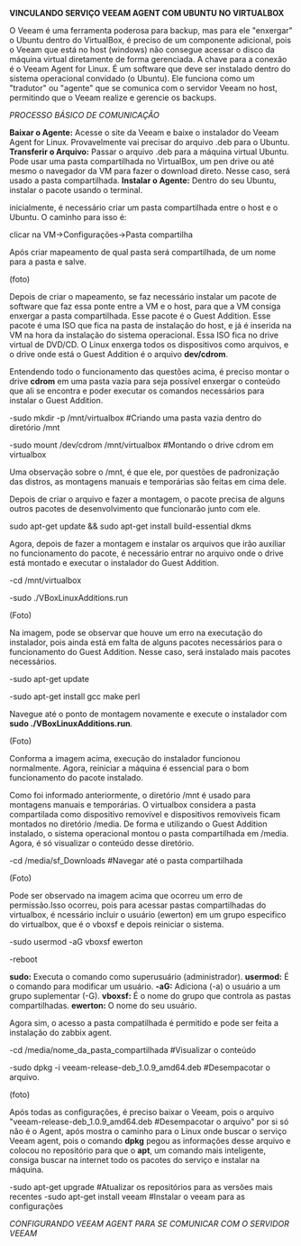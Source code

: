 **VINCULANDO SERVIÇO VEEAM AGENT COM UBUNTU NO VIRTUALBOX**

O Veeam é uma ferramenta poderosa para backup, mas para ele "enxergar" o Ubuntu dentro do VirtualBox, é preciso de um componente adicional, pois o Veeam que está no host (windows) não consegue acessar o disco da máquina virtual diretamente de forma gerenciada. A chave para a conexão é o Veeam Agent for Linux. É um software que deve ser instalado dentro do sistema operacional convidado (o Ubuntu). Ele funciona como um "tradutor" ou "agente" que se comunica com o servidor Veeam no host, permitindo que o Veeam realize e gerencie os backups.

*PROCESSO BÁSICO DE COMUNICAÇÃO*

**Baixar o Agente:** Acesse o site da Veeam e baixe o instalador do Veeam Agent for Linux. Provavelmente vai precisar do arquivo .deb para o Ubuntu.
**Transferir o Arquivo:** Passar o arquivo .deb para a máquina virtual Ubuntu. Pode usar uma pasta compartilhada no VirtualBox, um pen drive ou até mesmo o navegador da VM para fazer o download direto. Nesse caso, será usado a pasta compartilhada.
**Instalar o Agente:** Dentro do seu Ubuntu, instalar o pacote usando o terminal.

inicialmente, é necessário criar um pasta compartilhada entre o host e o Ubuntu. O caminho para isso é:

clicar na VM->Configurações->Pasta compartilha

Após criar mapeamento de qual pasta será compartilhada, de um nome para a pasta e salve.

(foto)

Depois de criar o mapeamento, se faz necessário instalar um pacote de software que faz essa ponte entre a VM e o host, para que a VM consiga enxergar a pasta compartilhada. Esse pacote é o Guest Addition. Esse pacote é uma ISO que fica na pasta de instalação do host, e já é inserida na VM na hora da instalação do sistema operacional. Essa ISO fica no drive virtual de DVD/CD. O Linux enxerga todos os dispositivos como arquivos, e o drive onde está o Guest Addition é o arquivo **dev/cdrom**.

Entendendo todo o funcionamento das questões acima, é preciso montar o drive **cdrom** em uma pasta vazia para seja possível enxergar o conteúdo que ali se encontra e poder executar os comandos necessários para instalar o Guest Addition. 

-sudo mkdir -p /mnt/virtualbox #Criando uma pasta vazia dentro do diretório /mnt

-sudo mount /dev/cdrom /mnt/virtualbox #Montando o drive cdrom em virtualbox 

Uma observação sobre o /mnt, é que ele, por questões de padronização das distros, as montagens manuais e temporárias são feitas em cima dele.

Depois de criar o arquivo e fazer a montagem, o pacote precisa de alguns outros pacotes de desenvolvimento que funcionarão junto com ele.

sudo apt-get update && sudo apt-get install build-essential dkms

Agora, depois de fazer a montagem e instalar os arquivos que irão auxiliar no funcionamento do pacote, é necessário entrar no arquivo onde o drive está montado e executar o instalador do Guest Addition.

-cd /mnt/virtualbox

-sudo ./VBoxLinuxAdditions.run

(Foto)

Na imagem, pode se observar que houve um erro na executação do instalador, pois ainda está em falta de alguns pacotes necessários para o funcionamento do Guest Addition. Nesse caso, será instalado mais pacotes necessários.

-sudo apt-get update

-sudo apt-get install gcc make perl

Navegue até o ponto de montagem novamente e execute o instalador com **sudo ./VBoxLinuxAdditions.run**.

(Foto)

Conforma a imagem acima, execução do instalador funcionou normalmente. Agora, reiniciar a máquina é essencial para o bom funcionamento do pacote instalado. 

Como foi informado anteriormente, o diretório /mnt é usado para montagens manuais e temporárias. O virtualbox considera a pasta compartilada como dispositivo removível e dispositivos removiveis ficam montados no diretório /media. De forma e utilizando o Guest Addition instalado, o sistema operacional montou o pasta compartilhada em /media. Agora, é só visualizar o conteúdo desse diretório.

-cd /media/sf_Downloads #Navegar até o pasta compartilhada

(Foto)

Pode ser observado na imagem acima que ocorreu um erro de permissão.Isso ocorreu, pois para acessar pastas compartilhadas do virtualbox, é ncessário incluir o usuário (ewerton) em um grupo especifico do virtualbox, que é o vboxsf e depois reiniciar o sistema.

-sudo usermod -aG vboxsf ewerton

-reboot

**sudo:** Executa o comando como superusuário (administrador).
**usermod:** É o comando para modificar um usuário.
**-aG:** Adiciona (-a) o usuário a um grupo suplementar (-G).
**vboxsf:** É o nome do grupo que controla as pastas compartilhadas.
**ewerton:** O nome do seu usuário.

Agora sim, o acesso a pasta compatilhada é permitido e pode ser feita a instalação do zabbix agent. 

-cd /media/nome_da_pasta_compartilhada #Visualizar o conteúdo 

-sudo dpkg -i veeam-release-deb_1.0.9_amd64.deb #Desempacotar o arquivo. 

(foto)

Após todas as configurações, é preciso baixar o Veeam, pois o arquivo "veeam-release-deb_1.0.9_amd64.deb #Desempacotar o arquivo" por si só não é o Agent, após mostra o caminho para o Linux onde buscar o serviço Veeam agent, pois o comando **dpkg** pegou as informações desse arquivo e colocou no repositório para que o **apt**, um comando mais inteligente, consiga buscar na internet todo os pacotes do serviço e instalar na máquina. 

-sudo apt-get upgrade #Atualizar os repositórios para as versões mais recentes
-sudo apt-get install veeam #Instalar o veeam para as configurações

*CONFIGURANDO VEEAM AGENT PARA SE COMUNICAR COM O SERVIDOR VEEAM*








